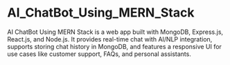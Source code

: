 # AI_ChatBot_Using_MERN_Stack
AI ChatBot Using MERN Stack is a web app built with MongoDB, Express.js, React.js, and Node.js. It provides real-time chat with AI/NLP integration, supports storing chat history in MongoDB, and features a responsive UI for use cases like customer support, FAQs, and personal assistants.
